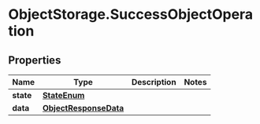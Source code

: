# ObjectStorage.SuccessObjectOperation

## Properties

Name | Type | Description | Notes
------------ | ------------- | ------------- | -------------
**state** | [**StateEnum**](StateEnum.md) |  | 
**data** | [**ObjectResponseData**](ObjectResponseData.md) |  | 


